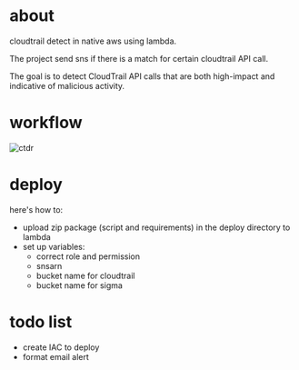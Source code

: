 # about

cloudtrail detect in native aws using lambda.

The project send sns if there is a match for certain cloudtrail API call.

The goal is to detect CloudTrail API calls that are both high-impact and indicative of malicious activity.

# workflow

![ctdr](assets/img/CTDR.drawio.png)

# deploy

here's how to:

- upload zip package (script and requirements) in the deploy directory to lambda
- set up variables:
    - correct role and permission
    - snsarn
    - bucket name for cloudtrail
    - bucket name for sigma

# todo list 

- create IAC to deploy
- format email alert